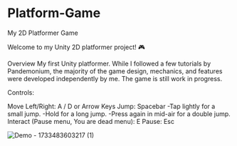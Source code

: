 # Platform-Game

My 2D Platformer Game

Welcome to my Unity 2D platformer project! 🎮

Overview
My first Unity platformer. While I followed a few tutorials by Pandemonium, the majority of the game design, mechanics, and features were developed independently by me. The game is still work in progress.

Controls:

Move Left/Right: A / D or Arrow Keys
Jump: Spacebar 
      -Tap lightly for a small jump.
      -Hold for a long jump.
      -Press again in mid-air for a double jump.
Interact (Pause menu, You are dead menu): E
Pause: Esc


![Demo - 1733483603217 (1)](https://github.com/user-attachments/assets/1eeb8da8-b79c-4932-bc23-d1237c48370d)





